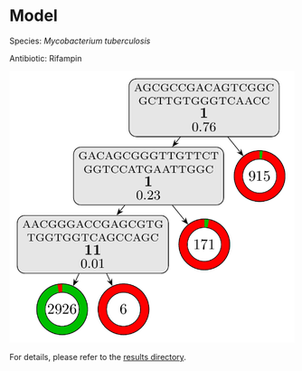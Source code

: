 
# Model

Species: *Mycobacterium tuberculosis*

Antibiotic: Rifampin

<a href="./model.pdf"><img src="./model.png" /></a>

For details, please refer to the [results directory](../../../../../results/cart_b/mycobacterium%20tuberculosis/rifampin/repeat_3/).

